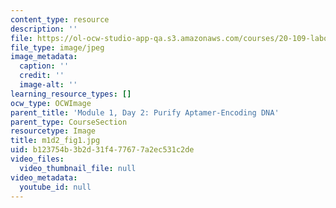 ```yaml
---
content_type: resource
description: ''
file: https://ol-ocw-studio-app-qa.s3.amazonaws.com/courses/20-109-laboratory-fundamentals-in-biological-engineering-spring-2010/b123754b3b2d31f477677a2ec531c2de_m1d2_fig1.jpg
file_type: image/jpeg
image_metadata:
  caption: ''
  credit: ''
  image-alt: ''
learning_resource_types: []
ocw_type: OCWImage
parent_title: 'Module 1, Day 2: Purify Aptamer-Encoding DNA'
parent_type: CourseSection
resourcetype: Image
title: m1d2_fig1.jpg
uid: b123754b-3b2d-31f4-7767-7a2ec531c2de
video_files:
  video_thumbnail_file: null
video_metadata:
  youtube_id: null
---
```

